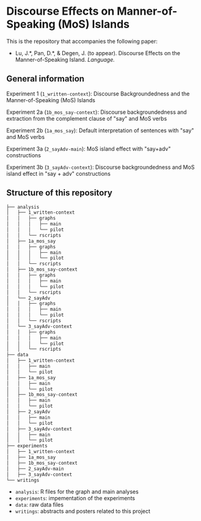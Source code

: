 # Discourse Effects on Manner-of-Speaking (MoS) Islands
This is the repository that accompanies the following paper: 

- Lu, J.\*, Pan, D.\*, & Degen, J. (to appear). Discourse Effects on the Manner-of-Speaking Island. *Language.*

## General information
Experiment 1 (`1_written-context`): Discourse Backgroundedness and the Manner-of-Speaking (MoS) Islands

Experiment 2a (`1b_mos_say-context`): Discourse backgroundedness and extraction from the complement clause of "say" and MoS verbs

Experiment 2b (`1a_mos_say`): Default interpretation of sentences with "say" and MoS verbs

Experiment 3a (`2_sayAdv-main`): MoS island effect with "say+adv" constructions

Experiment 3b (`3_sayAdv-context`): Discourse backgroundedness and MoS island effect in "say + adv" constructions

## Structure of this repository
```bash
├── analysis
│   ├── 1_written-context
│   │   ├── graphs
│   │   │   ├── main
│   │   │   └── pilot
│   │   └── rscripts
│   ├── 1a_mos_say
│   │   ├── graphs
│   │   │   ├── main
│   │   │   └── pilot
│   │   └── rscripts
│   ├── 1b_mos_say-context
│   │   ├── graphs
│   │   │   ├── main
│   │   │   └── pilot
│   │   └── rscripts
│   └── 2_sayAdv
│   │   ├── graphs
│   │   │   ├── main
│   │   │   └── pilot
│   │   └── rscripts
│   └── 3_sayAdv-context
│   │   ├── graphs
│   │   │   ├── main
│   │   │   └── pilot
│   │   └── rscripts
├── data
│   ├── 1_written-context
│   │   ├── main
│   │   └── pilot
│   ├── 1a_mos_say
│   │   ├── main
│   │   └── pilot
│   ├── 1b_mos_say-context
│   │   ├── main
│   │   └── pilot
│   ├── 2_sayAdv
│   │   ├── main
│   │   └── pilot
│   ├── 3_sayAdv-context
│   │   ├── main
│   │   └── pilot
├── experiments
│   ├── 1_written-context
│   ├── 1a_mos_say
│   ├── 1b_mos_say-context
│   ├── 2_sayAdv-main
│   ├── 3_sayAdv-context
└── writings
```

- `analysis`: R files for the graph and main analyses
- `experiments`: impementation of the experiments
- `data`: raw data files
- `writings`: abstracts and posters related to this project